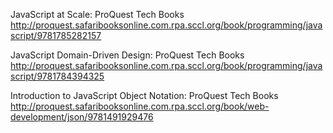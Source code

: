 JavaScript at Scale: ProQuest Tech Books
 http://proquest.safaribooksonline.com.rpa.sccl.org/book/programming/javascript/9781785282157

JavaScript Domain-Driven Design: ProQuest Tech Books
 http://proquest.safaribooksonline.com.rpa.sccl.org/book/programming/javascript/9781784394325

Introduction to JavaScript Object Notation: ProQuest Tech Books
 http://proquest.safaribooksonline.com.rpa.sccl.org/book/web-development/json/9781491929476

